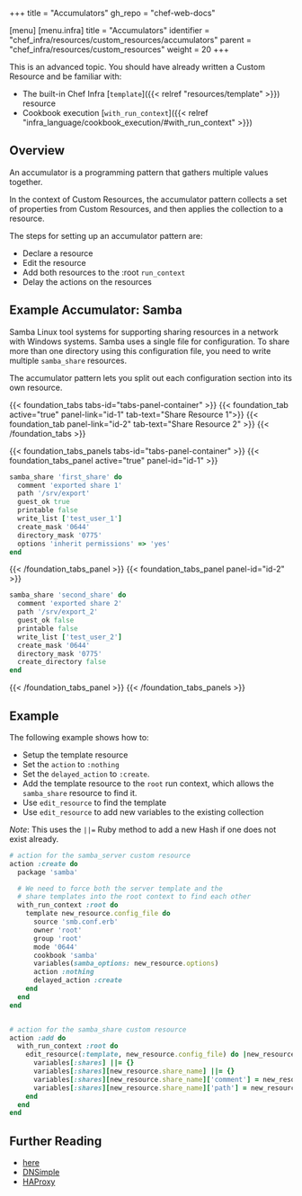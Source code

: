 +++
title = "Accumulators"
gh_repo = "chef-web-docs"

[menu]
  [menu.infra]
    title = "Accumulators"
    identifier = "chef_infra/resources/custom_resources/accumulators"
    parent = "chef_infra/resources/custom_resources"
    weight = 20
+++

This is an advanced topic. You should have already written a Custom Resource and be familiar with:

- The built-in Chef Infra [`template`]({{< relref "resources/template" >}}) resource
- Cookbook execution [`with_run_context`]({{< relref "infra_language/cookbook_execution/#with_run_context" >}})

## Overview

An accumulator is a programming pattern that gathers multiple values together.

In the context of Custom Resources, the accumulator pattern collects a set of properties from  Custom Resources, and then applies the collection to a resource.

The steps for setting up an accumulator pattern are:

- Declare a resource
- Edit the resource
- Add both resources to the :root `run_context`
- Delay the actions on the resources

## Example Accumulator: Samba

Samba Linux tool systems for supporting sharing resources in a network with Windows systems. Samba uses a single file for configuration. To share more than one directory using this configuration file, you need to write multiple `samba_share` resources.

The accumulator pattern lets you split out each configuration section into its own resource.

<!-- markdownlint-disable MD033 MD031 -->
<!----Tabs Section--->
{{< foundation_tabs tabs-id="tabs-panel-container" >}}
{{< foundation_tab active="true" panel-link="id-1" tab-text="Share Resource 1">}}
{{< foundation_tab panel-link="id-2" tab-text="Share Resource 2" >}}
{{< /foundation_tabs >}}
<!----End Tabs --->

<!----Panels Section --->
{{< foundation_tabs_panels tabs-id="tabs-panel-container" >}}
{{< foundation_tabs_panel active="true" panel-id="id-1" >}}
```ruby
samba_share 'first_share' do
  comment 'exported share 1'
  path '/srv/export'
  guest_ok true
  printable false
  write_list ['test_user_1']
  create_mask '0644'
  directory_mask '0775'
  options 'inherit permissions' => 'yes'
end
```
{{< /foundation_tabs_panel >}}
{{< foundation_tabs_panel panel-id="id-2" >}}
```ruby
samba_share 'second_share' do
  comment 'exported share 2'
  path '/srv/export_2'
  guest_ok false
  printable false
  write_list ['test_user_2']
  create_mask '0644'
  directory_mask '0775'
  create_directory false
end
```
{{< /foundation_tabs_panel >}}
{{< /foundation_tabs_panels >}}
<!----End Panels --->
<!-- markdownlint-enable MD033 MD031-->

## Example

The following example shows how to:

- Setup the template resource
- Set the `action` to `:nothing`
- Set the `delayed_action` to `:create`.
- Add the template resource to the `root` run context, which allows the `samba_share` resource to find it.
- Use `edit_resource` to find the template
- Use `edit_resource` to add new variables to the existing collection

_Note_: This uses the `||=` Ruby method to add a new Hash if one does not exist already.

```ruby
# action for the samba_server custom resource
action :create do
  package 'samba'

  # We need to force both the server template and the
  # share templates into the root context to find each other
  with_run_context :root do
    template new_resource.config_file do
      source 'smb.conf.erb'
      owner 'root'
      group 'root'
      mode '0644'
      cookbook 'samba'
      variables(samba_options: new_resource.options)
      action :nothing
      delayed_action :create
    end
  end
end


# action for the samba_share custom resource
action :add do
  with_run_context :root do
    edit_resource(:template, new_resource.config_file) do |new_resource|
      variables[:shares] ||= {}
      variables[:shares][new_resource.share_name] ||= {}
      variables[:shares][new_resource.share_name]['comment'] = new_resource.comment
      variables[:shares][new_resource.share_name]['path'] = new_resource.path
    end
  end
end
```

## Further Reading

- [here](https://github.com/chef/chef/issues/5438#issuecomment-351153222)
- [DNSimple](https://blog.dnsimple.com/2017/10/chef-accumulators/)
- [HAProxy](https://github.com/sous-chefs/haproxy/blob/a9c24d336c01828fef52cedae8cc445d8dbc21dd/libraries/resource.rb#L22)
